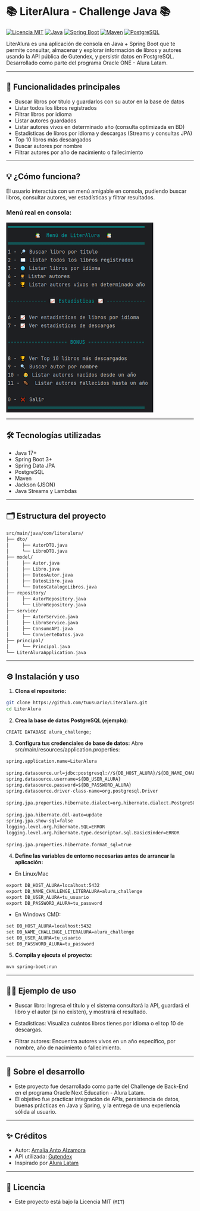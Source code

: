 # 📚 LiterAlura - Challenge Java 📚

[![Licencia MIT](https://img.shields.io/badge/Licencia-MIT-green.svg)](LICENSE)
[![Java](https://img.shields.io/badge/Java-17%2B-blue.svg)](https://www.oracle.com/java/technologies/downloads/)
[![Spring Boot](https://img.shields.io/badge/Spring_Boot-3.5.3-brightgreen?logo=springboot)](https://spring.io/projects/spring-boot)
[![Maven](https://img.shields.io/badge/Maven-3.8.1-blue?logo=apachemaven)](https://maven.apache.org/)
[![PostgreSQL](https://img.shields.io/badge/PostgreSQL-16-blue?logo=postgresql)](https://www.postgresql.org/)


LiterAlura es una aplicación de consola en Java + Spring Boot que te permite consultar, almacenar y explorar información de libros y autores usando la API pública de Gutendex, y persistir datos en PostgreSQL. Desarrollado como parte del programa Oracle ONE - Alura Latam.

---
## 🚀 Funcionalidades principales

- Buscar libros por título y guardarlos con su autor en la base de datos
- Listar todos los libros registrados
- Filtrar libros por idioma
- Listar autores guardados
- Listar autores vivos en determinado año (consulta optimizada en BD)
- Estadísticas de libros por idioma y descargas (Streams y consultas JPA)
- Top 10 libros más descargados
- Buscar autores por nombre
- Filtrar autores por año de nacimiento o fallecimiento

---

## 💡 ¿Cómo funciona?

El usuario interactúa con un menú amigable en consola, pudiendo buscar libros, consultar autores, ver estadísticas y filtrar resultados.

### Menú real en consola:
![Menú de LiterAlura](img.png)

---

## 🛠️ Tecnologías utilizadas

- Java 17+
- Spring Boot 3+
- Spring Data JPA
- PostgreSQL
- Maven
- Jackson (JSON)
- Java Streams y Lambdas

---

## 🗂️ Estructura del proyecto

```text
src/main/java/com/literalura/
├── dto/
│     ├── AutorDTO.java
│     └── LibroDTO.java
├── model/
│     ├── Autor.java
│     ├── Libro.java
│     ├── DatosAutor.java
│     ├── DatosLibro.java
│     └── DatosCatalogoLibros.java
├── repository/
│     ├── AutorRepository.java
│     └── LibroRepository.java
├── service/
│     ├── AutorService.java
│     ├── LibroService.java
│     ├── ConsumoAPI.java
│     └── ConvierteDatos.java
├── principal/
│     └── Principal.java
└── LiterAluraApplication.java
```
---

## ⚙️ Instalación y uso

1. **Clona el repositorio:**
```sh
git clone https://github.com/tuusuario/LiterAlura.git
cd LiterAlura
```
2. **Crea la base de datos PostgreSQL (ejemplo):**
```
CREATE DATABASE alura_challenge;
```
3. **Configura tus credenciales de base de datos:**
   Abre src/main/resources/application.properties:
```
spring.application.name=LiterAlura

spring.datasource.url=jdbc:postgresql://${DB_HOST_ALURA}/${DB_NAME_CHALLENGE_LITERALURA}
spring.datasource.username=${DB_USER_ALURA}
spring.datasource.password=${DB_PASSWORD_ALURA}
spring.datasource.driver-class-name=org.postgresql.Driver

spring.jpa.properties.hibernate.dialect=org.hibernate.dialect.PostgreSQLDialect

spring.jpa.hibernate.ddl-auto=update
spring.jpa.show-sql=false
logging.level.org.hibernate.SQL=ERROR
logging.level.org.hibernate.type.descriptor.sql.BasicBinder=ERROR

spring.jpa.properties.hibernate.format_sql=true
```
4. **Define las variables de entorno necesarias antes de arrancar la aplicación:**

* En Linux/Mac
```
export DB_HOST_ALURA=localhost:5432
export DB_NAME_CHALLENGE_LITERALURA=alura_challenge
export DB_USER_ALURA=tu_usuario
export DB_PASSWORD_ALURA=tu_password
```
* En Windows CMD:
```
set DB_HOST_ALURA=localhost:5432
set DB_NAME_CHALLENGE_LITERALURA=alura_challenge
set DB_USER_ALURA=tu_usuario
set DB_PASSWORD_ALURA=tu_password
```
5. **Compila y ejecuta el proyecto:**
```sh
mvn spring-boot:run
```
---

## 👨‍💻 Ejemplo de uso
* Buscar libro:
Ingresa el título y el sistema consultará la API, guardará el libro y el autor (si no existen), y mostrará el resultado.

* Estadísticas:
Visualiza cuántos libros tienes por idioma o el top 10 de descargas.

* Filtrar autores:
Encuentra autores vivos en un año específico, por nombre, año de nacimiento o fallecimiento.

---

## 💬 Sobre el desarrollo
- Este proyecto fue desarrollado como parte del Challenge de Back-End en el programa Oracle Next Education - Alura Latam.
- El objetivo fue practicar integración de APIs, persistencia de datos, buenas prácticas en Java y Spring, y la entrega de una experiencia sólida al usuario.

---

## ✨ Créditos
* Autor: [Amalia Anto Alzamora](https://github.com/aantoa)
* API utilizada: [Gutendex](https://gutendex.com/)
* Inspirado por [Alura Latam](https://www.aluracursos.com/)

---

## 📜 Licencia
* Este proyecto está bajo la Licencia MIT (`MIT`) 
